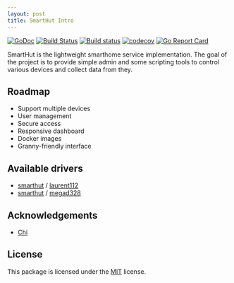 ```yaml
---
layout: post
title: SmartHut Intro
---
```

[![GoDoc](https://godoc.org/github.com/smarthut/smarthut?status.svg)](https://godoc.org/github.com/smarthut/smarthut)
[![Build Status](https://travis-ci.org/smarthut/smarthut.svg?branch=master)](https://travis-ci.org/smarthut/smarthut)
[![Build status](https://ci.appveyor.com/api/projects/status/1lxy34tblt2y4ax8?svg=true)](https://ci.appveyor.com/project/leonidboykov/smarthut)
[![codecov](https://codecov.io/gh/smarthut/smarthut/branch/master/graph/badge.svg)](https://codecov.io/gh/smarthut/smarthut)
[![Go Report Card](https://goreportcard.com/badge/github.com/smarthut/smarthut)](https://goreportcard.com/report/github.com/smarthut/smarthut)

SmartHut is the lightweight smarthome service implementation. The goal of the
project is to provide simple admin and some scripting tools to control various
devices and collect data from they.

## Roadmap

* Support multiple devices
* User management
* Secure access
* Responsive dashboard
* Docker images
* Granny-friendly interface

## Available drivers

* [smarthut][smarthut-organization] / [laurent112](https://github.com/smarthut/laurent112)
* [smarthut][smarthut-organization] / [megad328](https://github.com/smarthut/megad328)

[smarthut-organization]: https://github.com/smarthut

## Acknowledgements

* [Chi](https://github.com/go-chi/chi)

## License

This package is licensed under the [MIT](LICENSE) license.
